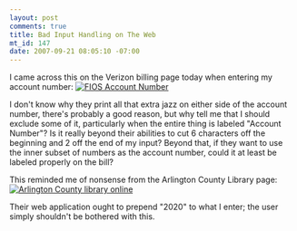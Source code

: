 ```yaml
--- 
layout: post
comments: true
title: Bad Input Handling on The Web
mt_id: 147
date: 2007-09-21 08:05:10 -07:00
---
```

I came across this on the Verizon billing page today when entering my account number:
<a href='http://dinomite.net/wp-content/uploads/2007/09/west_fios_small.gif' title='FIOS Account Number'><img src='http://dinomite.net/wp-content/uploads/2007/09/west_fios_small.gif' alt='FIOS Account Number' /></a>

I don't know why they print all that extra jazz on either side of the account number, there's probably a good reason, but why tell me that I should exclude some of it, particularly when the entire thing is labeled "Account Number"?  Is it really beyond their abilities to cut 6 characters off the beginning and 2 off the end of my input?  Beyond that, if they want to use the inner subset of numbers as the account number, could it at least be labeled properly on the bill?

This reminded me of nonsense from the Arlington County Library page:
<a href='http://dinomite.net/wp-content/uploads/2007/09/arlington-library-online.jpg' title='Arlington County library online'><img src='http://dinomite.net/wp-content/uploads/2007/09/arlington-library-online.jpg' alt='Arlington County library online' /></a>

Their web application ought to prepend "2020" to what I enter; the user simply shouldn't be bothered with this.
